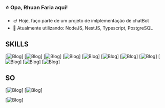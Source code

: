 ### ⭐ Opa, Rhuan Faria aqui!

- 🪔 Hoje, faço parte de um projeto de imlplementação de chatBot
- 💬 Atualmente utilizando: NodeJS, NestJS, Typescript, PostgreSQL
## SKILLS
[![Blog]( 	https://img.shields.io/badge/HTML5-E34F26?style=for-the-badge&logo=html5&logoColor=white)]
[![Blog](https://img.shields.io/badge/CSS3-1572B6?style=for-the-badge&logo=css3&logoColor=white)]
[![Blog](https://img.shields.io/badge/Python-3776AB?style=for-the-badge&logo=python&logoColor=white)]
[![Blog](https://img.shields.io/badge/PostgreSQL-316192?style=for-the-badge&logo=postgresql&logoColor=white)]
[![Blog]( 	https://img.shields.io/badge/JavaScript-323330?style=for-the-badge&logo=javascript&logoColor=F7DF1E)]
[![Blog](https://img.shields.io/badge/TypeScript-007ACC?style=for-the-badge&logo=typescript&logoColor=white)]
[![Blog](https://img.shields.io/badge/Node.js-43853D?style=for-the-badge&logo=node.js&logoColor=white)]
[![Blog](https://img.shields.io/badge/Adobe%20Illustrator-FF9A00?style=for-the-badge&logo=adobe%20illustrator&logoColor=white)]
[![Blog](https://img.shields.io/badge/Adobe%20Photoshop-31A8FF?style=for-the-badge&logo=Adobe%20Photoshop&logoColor=black)]
[![Blog]( 	https://img.shields.io/badge/Canva-%2300C4CC.svg?&style=for-the-badge&logo=Canva&logoColor=white)]
[![Blog](https://img.shields.io/badge/Adobe%20after%20affects-CF96FD?style=for-the-badge&logo=Adobe%20after%20effects&logoColor=393665)]
## SO
[![Blog]( 	https://img.shields.io/badge/Ubuntu-E95420?style=for-the-badge&logo=ubuntu&logoColor=white)]
[![Blog]( 	https://img.shields.io/badge/Windows-0078D6?style=for-the-badge&logo=windows&logoColor=white)]

[![Blog]( 	https://github-readme-stats.vercel.app/api/top-langs/?username={RhuanFaria}&theme=blue-green)]

